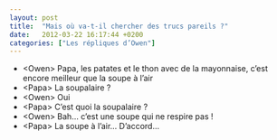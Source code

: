 ```yaml
---
layout: post
title:  "Mais où va-t-il chercher des trucs pareils ?"
date:   2012-03-22 16:17:44 +0200
categories: ["Les répliques d’Owen"]
---
```


-   \<Owen\> Papa, les patates et le thon avec de la mayonnaise, c’est encore meilleur que la soupe à l’air
-   \<Papa\> La soupalaire ?
-   \<Owen\> Oui
-   \<Papa\> C’est quoi la soupalaire ?
-   \<Owen\> Bah… c’est une soupe qui ne respire pas !
-   \<Papa\> La soupe à l’air… D’accord…

<!--more-->
